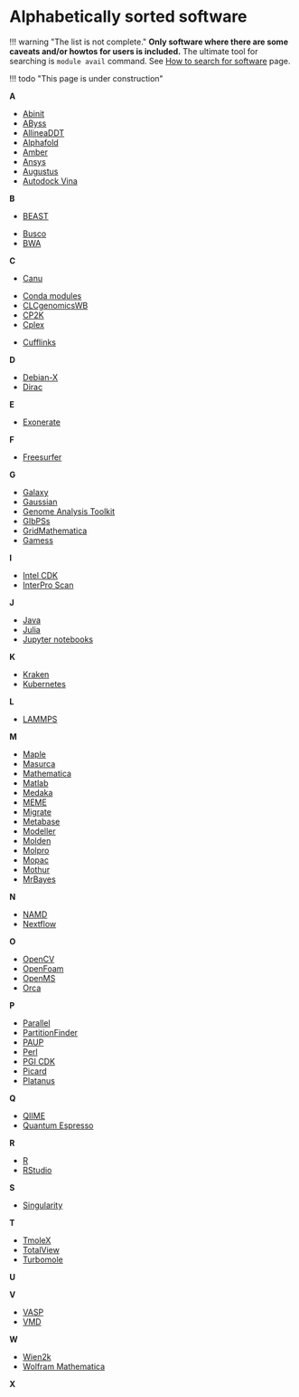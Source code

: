 # Alphabetically sorted software

!!! warning "The list is not complete." 
    **Only software where there are some caveats and/or howtos for users is included.** The ultimate tool for searching is `module avail` command. See [How to search for software](/software/search-soft/) page.

!!! todo "This page is under construction"
    

**A**

- [Abinit](/software/sw-list/abinit)
- [AByss](/software/sw-list/abyss)
- [AllineaDDT](/software/sw-list/allinea-ddt)
- [Alphafold](/software/sw-list/alphafold)
- [Amber](/software/sw-list/amber)
- [Ansys](/software/sw-list/ansys)
- [Augustus](/software/sw-list/augustus)
- [Autodock Vina](/software/sw-list/autodock-vina)

**B**

- [BEAST](/software/sw-list/beast)
<!-- - [Blast](/software/sw-list/blast) -->
- [Busco](/software/sw-list/busco)
- [BWA](/software/sw-list/bwa)

**C**

- [Canu](/software/sw-list/canu)
<!-- - [Chipster](/software/sw-list/chipster) -->
- [Conda modules](/software/sw-list/conda-modules)
- [CLCgenomicsWB](/software/sw-list/clcbio-genomics-wb)
- [CP2K](/software/sw-list/cp2k)
- [Cplex](/software/sw-list/cplex)
<!-- - [Cuda](/software/sw-list/cuda) -->
- [Cufflinks](/software/sw-list/cufflinks)

**D**

- [Debian-X](/software/sw-list/debian-x)
- [Dirac](/software/sw-list/dirac)

**E**

- [Exonerate](/software/sw-list/exonerate)

**F**

- [Freesurfer](/software/sw-list/freesurfer)

**G**

- [Galaxy](/software/services/galaxy)
- [Gaussian](/software/sw-list/gaussian)
- [Genome Analysis Toolkit](/software/sw-list/gatk)
- [GIbPSs](/software/sw-list/gibpss)
- [GridMathematica](/software/sw-list/gridmathematica)
- [Gamess](/software/sw-list/gamess)

**I**

- [Intel CDK](/software/sw-list/intel)
- [InterPro Scan](/software/sw-list/interproscan)

**J**

- [Java](/software/sw-list/java)
- [Julia](/software/sw-list/julia)
- [Jupyter notebooks](/software/services/jupyter)


**K**

- [Kraken](/software/sw-list/kraken)
- [Kubernetes](/software/services/kubernetes)

**L**

- [LAMMPS](/software/sw-list/lammps)

**M**

- [Maple](/software/sw-list/maple)
- [Masurca](/software/sw-list/masurca)
- [Mathematica](/software/sw-list/wolfram-math)
- [Matlab](/software/sw-list/matlab)
- [Medaka](/software/sw-list/medaka)
- [MEME](/software/sw-list/meme)
- [Migrate](/software/sw-list/migrate)
- [Metabase](/software/sw-list/metabase)
- [Modeller](/software/sw-list/modeller)
- [Molden](/software/sw-list/molden)
- [Molpro](/software/sw-list/molpro)
- [Mopac](/software/sw-list/mopac)
- [Mothur](/software/sw-list/mothur)
- [MrBayes](/software/sw-list/mrbayes)

**N**

- [NAMD](/software/sw-list/namd)
- [Nextflow](/software/sw-list/nextflow)

**O**

- [OpenCV](/software/sw-list/opencv)
- [OpenFoam](/software/sw-list/openfoam)
- [OpenMS](/software/sw-list/openms)
- [Orca](/software/sw-list/orca)

**P**

- [Parallel](/software/sw-list/parallel)
- [PartitionFinder](/software/sw-list/partition-finder)
- [PAUP](/software/sw-list/paup)
- [Perl](/software/sw-list/perl-modules)
- [PGI CDK](/software/sw-list/pgi-cdk)
- [Picard](/software/sw-list/picard)
- [Platanus](/software/sw-list/platanus)
<!-- Pre-selected from wiki 
- [Python](https://wiki.metacentrum.cz/wiki/Python)
- [Python modules](https://wiki.metacentrum.cz/wiki/Python_-_modules)
- [Py Torch](https://wiki.metacentrum.cz/wiki/PyTorch)
-->

**Q**

- [QIIME](/software/sw-list/qiime)
- [Quantum Espresso](/software/sw-list/quantum-espresso)
<!-- Pre-selected from wiki 
- [QUAST](https://wiki.metacentrum.cz/wiki/QUAST)
-->


**R**

- [R](/software/sw-list/r)
- [RStudio](/software/sw-list/rstudio)
<!-- Pre-selected from wiki 
- [Raxml](https://wiki.metacentrum.cz/wiki/RAxML)
- [Repeat Explorer](https://wiki.metacentrum.cz/wiki/RepeatExplorer)
- [Repeat masker](https://wiki.metacentrum.cz/wiki/RepeatMasker)
- [Repeat Modeler](https://wiki.metacentrum.cz/wiki/RepeatModeler)
- [ReSpect](https://wiki.metacentrum.cz/wiki/ReSpect)
- [RevBayes](https://wiki.metacentrum.cz/wiki/RevBayes)
-->

**S**

- [Singularity](/software/sw-list/singularity)
<!-- Pre-selected from wiki 
- [SAS](https://wiki.metacentrum.cz/wiki/SAS)
- [Scipy](https://wiki.metacentrum.cz/wiki/Scipy)
- [SNAPP](https://wiki.metacentrum.cz/wiki/SNAPP)
- [SOAPdenovo](https://wiki.metacentrum.cz/wiki/SOAPdenovo)
- [SPAdes](https://wiki.metacentrum.cz/wiki/SPAdes)
- [SRA toolkit](https://wiki.metacentrum.cz/wiki/SRA_Toolkit)
- [STAR](https://wiki.metacentrum.cz/wiki/STAR)
- [STAR](https://wiki.metacentrum.cz/wiki/Star)
-->

**T**

- [TmoleX](/software/sw-list/tmolex)
- [TotalView](/software/sw-list/total-view)
- [Turbomole](/software/sw-list/turbomole)
<!-- Pre-selected from wiki 
- [Tensorflow](https://wiki.metacentrum.cz/wiki/TensorFlow)
- [TEtools](https://wiki.metacentrum.cz/wiki/TEtools)
- [Theano](https://wiki.metacentrum.cz/wiki/Theano)
- [Trimmomatic](https://wiki.metacentrum.cz/wiki/Trimmomatic)
- [Trinity](https://wiki.metacentrum.cz/wiki/Trinity)
-->


**U**

<!-- Pre-selected from wiki 
- [UEA workbench](https://wiki.metacentrum.cz/wiki/UEA_sRNA_Workbench)
-->

**V**

- [VASP](/software/sw-list/vasp)
- [VMD](/software/sw-list/vmd)
<!-- Pre-selected from wiki 
- [Velvet](https://wiki.metacentrum.cz/wiki/Velvet)
-->

**W**

- [Wien2k](/software/sw-list/wien2k)
- [Wolfram Mathematica](/software/sw-list/wolfram-matk)

**X**

<!-- Pre-selected from wiki 
- [Xmipp](https://wiki.metacentrum.cz/wiki/Xmipp)
-->


